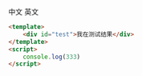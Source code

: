 <!--
 * @Description: In User Settings Edit
 * @Author: your name
 * @Date: 2019-09-18 17:20:47
 * @LastEditTime: 2019-09-20 10:18:47
 * @LastEditors: Please set LastEditors
 -->
<cn>中文</cn>
<us>英文</us>
```html
<template>
    <div id="test">我在测试结果</div> 
</template>    
<script>
    console.log(333)
</script>  

```

